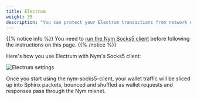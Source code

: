 ```yaml
---
title: Electrum
weight: 35
description: "You can protect your Electrum transactions from network eavesdroppers using the Nym mixnet. Here's how."
---
```


{{% notice info %}}
You need to [run the Nym Socks5 client](/docs/use-apps/) before following the instructions on this page.
{{% /notice %}}

Here's how you use Electrum with Nym's Socks5 client:

![Electrum settings](/docs/images/wallet-proxy-settings/electrum.gif)

Once you start using the nym-socks5-client, your wallet traffic will be sliced up into Sphinx packets, bounced and shuffled as wallet requests and responses pass through the Nym mixnet.